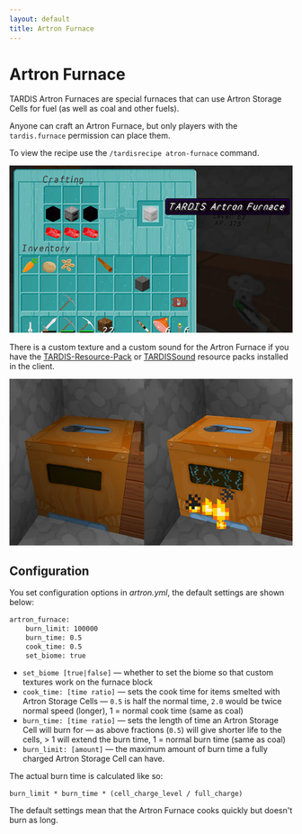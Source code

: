 ```yaml
---
layout: default
title: Artron Furnace
---
```


# Artron Furnace

TARDIS Artron Furnaces are special furnaces that can use Artron Storage Cells
for fuel (as well as coal and other fuels).

Anyone can craft an Artron Furnace, but only players with the `tardis.furnace`
permission can place them.

To view the recipe use the `/tardisrecipe atron-furnace` command.

![Artron Furnace recipe](/images/docs/artronfurnace.jpg)

There is a custom texture and a custom sound for the Artron Furnace if you have
the [TARDIS-Resource-Pack](https://github.com/eccentricdevotion/TARDIS-Resource-Pack) or
[TARDISSound](https://github.com/eccentricdevotion/TARDIS-SoundResourcePack)
resource packs installed in the client.

![Artron Furnace textures](/images/docs/artron_furnace.jpg)

## Configuration

You set configuration options in _artron.yml_, the default settings are shown below:

    artron_furnace:
        burn_limit: 100000
        burn_time: 0.5
        cook_time: 0.5
        set_biome: true

- `set_biome [true|false]` — whether to set the biome so that custom textures
  work on the furnace block
- `cook_time: [time ratio]` — sets the cook time for items smelted with Artron
  Storage Cells — `0.5` is half the normal time, `2.0` would be twice normal
  speed (longer), 1 = normal cook time (same as coal)
- `burn_time: [time ratio]` — sets the length of time an Artron Storage Cell will
  burn for — as above fractions (`0.5`) will give shorter life to the cells, \> 1
  will extend the burn time, 1 = normal burn time (same as coal)
- `burn_limit: [amount]` — the maximum amount of burn time a fully charged Artron
  Storage Cell can have.

The actual burn time is calculated like so:

    burn_limit * burn_time * (cell_charge_level / full_charge)

The default settings mean that the Artron Furnace cooks quickly but doesn't burn as long.

